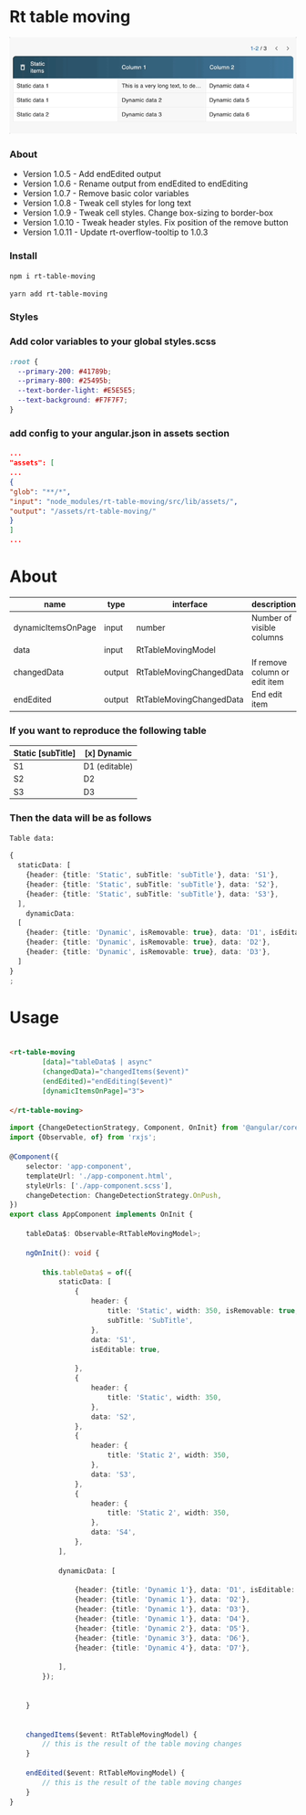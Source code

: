 # Rt table moving

![](/projects/rt-table-moving/rt-table-moving.gif)

### About
- Version 1.0.5 - Add endEdited output
- Version 1.0.6 - Rename output from endEdited to endEditing
- Version 1.0.7 - Remove basic color variables
- Version 1.0.8 - Tweak cell styles for long text
- Version 1.0.9 - Tweak cell styles. Change box-sizing to border-box
- Version 1.0.10 - Tweak header styles. Fix position of the remove button
- Version 1.0.11 - Update rt-overflow-tooltip to 1.0.3


### Install

```bash
npm i rt-table-moving
```

```bash
yarn add rt-table-moving
```

### Styles

### Add color variables to your global styles.scss

```css
:root {
  --primary-200: #41789b;
  --primary-800: #25495b;
  --text-border-light: #E5E5E5;
  --text-background: #F7F7F7;
}
```

### add config to your angular.json in assets section

```json
...
"assets": [
...
{
"glob": "**/*",
"input": "node_modules/rt-table-moving/src/lib/assets/",
"output": "/assets/rt-table-moving/"
}
]
...
```

# About

| name               | type   | interface                | description                   |
|--------------------|--------|--------------------------|-------------------------------|
| dynamicItemsOnPage | input  | number                   | Number of visible columns     |
| data               | input  | RtTableMovingModel       |                               |
| changedData        | output | RtTableMovingChangedData | If remove column or edit item |
| endEdited          | output | RtTableMovingChangedData | End edit item                 |

### If you want to reproduce the following table

| Static [subTitle] | [x] Dynamic   |
|-------------------|---------------|
| S1                | D1 (editable) |
| S2                | D2            |
| S3                | D3            |

### Then the data will be as follows

```Table data: ```

```ts
{
  staticData: [
    {header: {title: 'Static', subTitle: 'subTitle'}, data: 'S1'},
    {header: {title: 'Static', subTitle: 'subTitle'}, data: 'S2'},
    {header: {title: 'Static', subTitle: 'subTitle'}, data: 'S3'},
  ],
    dynamicData:
  [
    {header: {title: 'Dynamic', isRemovable: true}, data: 'D1', isEditable: true},
    {header: {title: 'Dynamic', isRemovable: true}, data: 'D2'},
    {header: {title: 'Dynamic', isRemovable: true}, data: 'D3'},
  ]
}
;
```

# Usage

```html

<rt-table-moving
        [data]="tableData$ | async"
        (changedData)="changedItems($event)"
        (endEdited)="endEditing($event)"
        [dynamicItemsOnPage]="3">
  
</rt-table-moving>
```

```ts
import {ChangeDetectionStrategy, Component, OnInit} from '@angular/core';
import {Observable, of} from 'rxjs';

@Component({
    selector: 'app-component',
    templateUrl: './app-component.html',
    styleUrls: ['./app-component.scss'],
    changeDetection: ChangeDetectionStrategy.OnPush,
})
export class AppComponent implements OnInit {

    tableData$: Observable<RtTableMovingModel>;

    ngOnInit(): void {

        this.tableData$ = of({
            staticData: [
                {
                    header: {
                        title: 'Static', width: 350, isRemovable: true,
                        subTitle: 'SubTitle',
                    },
                    data: 'S1',
                    isEditable: true,

                },
                {
                    header: {
                        title: 'Static', width: 350,
                    },
                    data: 'S2',
                },
                {
                    header: {
                        title: 'Static 2', width: 350,
                    },
                    data: 'S3',
                },
                {
                    header: {
                        title: 'Static 2', width: 350,
                    },
                    data: 'S4',
                },
            ],

            dynamicData: [

                {header: {title: 'Dynamic 1'}, data: 'D1', isEditable: true},
                {header: {title: 'Dynamic 1'}, data: 'D2'},
                {header: {title: 'Dynamic 1'}, data: 'D3'},
                {header: {title: 'Dynamic 1'}, data: 'D4'},
                {header: {title: 'Dynamic 2'}, data: 'D5'},
                {header: {title: 'Dynamic 3'}, data: 'D6'},
                {header: {title: 'Dynamic 4'}, data: 'D7'},

            ],
        });


    }


    changedItems($event: RtTableMovingModel) {
        // this is the result of the table moving changes
    }

    endEdited($event: RtTableMovingModel) {
        // this is the result of the table moving changes
    }
}

```

